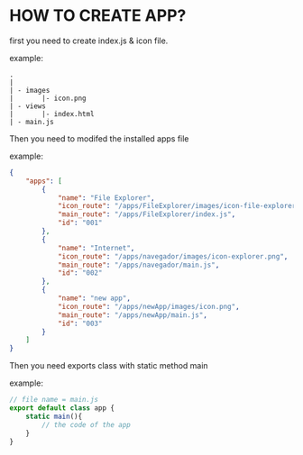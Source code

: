 # HOW TO CREATE APP?
first you need to create index.js & icon file.

example: 
```
.
|
| - images
|       |- icon.png
| - views
|       |- index.html
| - main.js
```

Then you need to modifed the installed apps file

example:
```json
{
    "apps": [
        {
            "name": "File Explorer",
            "icon_route": "/apps/FileExplorer/images/icon-file-explorer.png",
            "main_route": "/apps/FileExplorer/index.js",
            "id": "001"
        },
        {
            "name": "Internet",
            "icon_route": "/apps/navegador/images/icon-explorer.png",
            "main_route": "/apps/navegador/main.js",
            "id": "002"
        },
        {
            "name": "new app",
            "icon_route": "/apps/newApp/images/icon.png",
            "main_route": "/apps/newApp/main.js",
            "id": "003"
        }
    ]
}
```

Then you need exports class with static method main

example:

```js
// file name = main.js
export default class app {
    static main(){
        // the code of the app
    }
}
```
